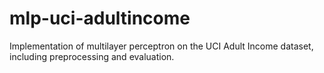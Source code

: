# mlp-uci-adultincome
Implementation of multilayer perceptron on the UCI Adult Income dataset, including preprocessing and evaluation.
